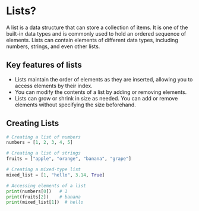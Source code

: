 # Lists?

A list is a data structure that can store a collection of items. It is one of the built-in data types and is commonly used to hold an ordered sequence of elements. Lists can contain elements of different data types, including numbers, strings, and even other lists.

## Key features of lists

- Lists maintain the order of elements as they are inserted, allowing you to access elements by their index.
- You can modify the contents of a list by adding or removing elements.
- Lists can grow or shrink in size as needed. You can add or remove elements without specifying the size beforehand.

## Creating Lists

```py
# Creating a list of numbers
numbers = [1, 2, 3, 4, 5]

# Creating a list of strings
fruits = ["apple", "orange", "banana", "grape"]

# Creating a mixed-type list
mixed_list = [1, "hello", 3.14, True]

# Accessing elements of a list
print(numbers[0])   # 1
print(fruits[2])    # banana
print(mixed_list[1])  # hello
```
